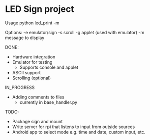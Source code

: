 # LED Sign project

Usage python led_print -m <messaage>

Options:
-e emulator/sign
-s scroll
-g applet (used with emulator)
-m message to display

DONE:
- Hardware integration
- Emulator for testing
    - Supports console and applet
- ASCII support
- Scrolling (optional)

IN_PROGRESS
- Adding comments to files
    - currently in base_handler.py

TODO: 
- Package sign and mount
- Write server for rpi that listens to input from outside sources
- Android app to select mode e.g. time and date, custom input, etc.
